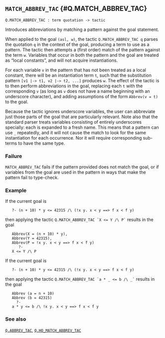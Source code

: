 ## `MATCH_ABBREV_TAC` {#Q.MATCH_ABBREV_TAC}


```
Q.MATCH_ABBREV_TAC : term quotation -> tactic
```



Introduces abbreviations by matching a pattern against the goal statement.


When applied to the goal `(asl, w)`, the tactic `Q.MATCH_ABBREV_TAC q`
parses the quotation `q` in the context of the goal, producing a term
to use as a pattern.  The tactic then attempts a (first order) match
of the pattern against the term `w`.  Variables that occur in both the
pattern and the goal are treated as “local constants”, and will not
acquire instantiations.

For each variable `v` in the pattern that has not been treated as a
local constant, there will be an instantiation term `t`, such that the
substitution pattern `[v1 |-> t1, v2 |-> t2, ...]` produces `w`. The
effect of the tactic is to then perform abbreviations in the goal,
replacing each `t` with the corresponding `v` (as long as `v` does not
have a name beginning with an underscore character), and adding
assumptions of the form `Abbrev(v = t)` to the goal.

Because the tactic ignores underscore variables, the user can
abbreviate just those parts of the goal that are particularly
relevant. Note also that the standard parser treats variables
consisting of entirely underscores specially: each is expanded to a
fresh name. This means that a pattern can use `_` repeatedly, and it
will not cause the match to look for the same instantiation for each
occurrence. Nor it will require corresponding sub-terms to have the
same type.

### Failure

`MATCH_ABBREV_TAC` fails if the pattern provided does not match the
goal, or if variables from the goal are used in the pattern in ways
that make the pattern fail to type-check.

### Example

If the current goal is
    
       ?- (n + 10) * y <= 42315 /\ (!x y. x < y ==> f x < f y)
    
then applying the tactic `` Q.MATCH_ABBREV_TAC `X <= Y /\ P` `` results in
the goal
    
       Abbrev(X = (n + 10) * y),
       Abbrev(Y = 42315),
       Abbrev(P = !x y. x < y ==> f x < f y)
          ?-
       X <= Y /\ P
    
If the current goal is
    
       ?- (n + 10) * y <= 42315 /\ (!x y. x < y ==> f x < f y)
    
then applying the tactic `` Q.MATCH_ABBREV_TAC `a * _ <= b /\ _` `` results in
the goal
    
       Abbrev (a = n + 10)
       Abbrev (b = 42315)
         ?-
       a * y <= b /\ !x y. x < y ==> f x < f y
    



### See also

[`Q.ABBREV_TAC`](#Q.ABBREV_TAC), [`Q.HO_MATCH_ABBREV_TAC`](#Q.HO_MATCH_ABBREV_TAC)

